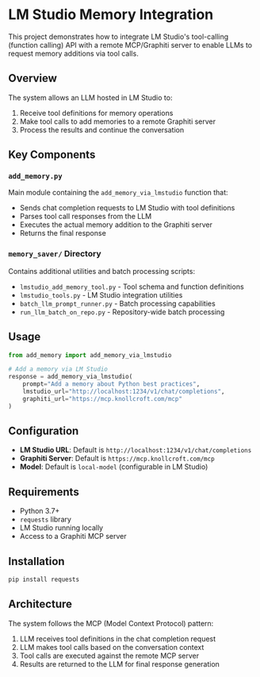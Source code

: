 # LM Studio Memory Integration

This project demonstrates how to integrate LM Studio's tool-calling (function calling) API with a remote MCP/Graphiti server to enable LLMs to request memory additions via tool calls.

## Overview

The system allows an LLM hosted in LM Studio to:

1. Receive tool definitions for memory operations
2. Make tool calls to add memories to a remote Graphiti server
3. Process the results and continue the conversation

## Key Components

### `add_memory.py`

Main module containing the `add_memory_via_lmstudio` function that:

- Sends chat completion requests to LM Studio with tool definitions
- Parses tool call responses from the LLM
- Executes the actual memory addition to the Graphiti server
- Returns the final response

### `memory_saver/` Directory

Contains additional utilities and batch processing scripts:

- `lmstudio_add_memory_tool.py` - Tool schema and function definitions
- `lmstudio_tools.py` - LM Studio integration utilities
- `batch_llm_prompt_runner.py` - Batch processing capabilities
- `run_llm_batch_on_repo.py` - Repository-wide batch processing

## Usage

```python
from add_memory import add_memory_via_lmstudio

# Add a memory via LM Studio
response = add_memory_via_lmstudio(
    prompt="Add a memory about Python best practices",
    lmstudio_url="http://localhost:1234/v1/chat/completions",
    graphiti_url="https://mcp.knollcroft.com/mcp"
)
```

## Configuration

- **LM Studio URL**: Default is `http://localhost:1234/v1/chat/completions`
- **Graphiti Server**: Default is `https://mcp.knollcroft.com/mcp`
- **Model**: Default is `local-model` (configurable in LM Studio)

## Requirements

- Python 3.7+
- `requests` library
- LM Studio running locally
- Access to a Graphiti MCP server

## Installation

```bash
pip install requests
```

## Architecture

The system follows the MCP (Model Context Protocol) pattern:

1. LLM receives tool definitions in the chat completion request
2. LLM makes tool calls based on the conversation context
3. Tool calls are executed against the remote MCP server
4. Results are returned to the LLM for final response generation

